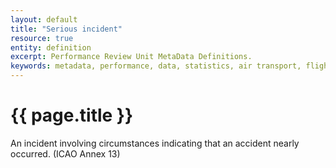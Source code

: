 ```yaml
---
layout: default
title: "Serious incident"
resource: true
entity: definition
excerpt: Performance Review Unit MetaData Definitions.
keywords: metadata, performance, data, statistics, air transport, flights, europe, delay
---
```

# {{ page.title }}

An incident involving circumstances indicating that an accident nearly occurred. (ICAO Annex 13)